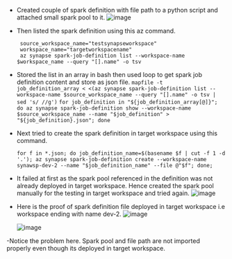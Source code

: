 - Created couple of spark definition with file path to a python script and attached small spark pool to it.
![image](https://github.com/user-attachments/assets/de7f32c5-f45e-4922-a828-65739f2e44ac)

- Then listed the spark definition using this az command.
   ```
    source_workspace_name="testsynapseworkspace"
    workspace_name="targetworkspacename"
    az synapse spark-job-definition list --workspace-name $workspace_name --query "[].name" -o tsv
  ```
- Stored the list in an array in bash then used loop to get spark job definition content and store as json file.
  ```mapfile -t job_definition_array < <(az synapse spark-job-definition list --workspace-name $source_workspace_name --query "[].name" -o tsv | sed 's/ //g')```
  ```for job_definition in "${job_definition_array[@]}"; do az synapse spark-job-definition show --workspace-name $source_workspace_name --name "$job_definition" > "${job_definition}.json"; done ``` 
- Next tried to create the spark definition in target workspace using this command.
   ```
   for f in *.json; do job_definition_name=$(basename $f | cut -f 1 -d '.'); az synapse spark-job-definition create --workspace-name synawsp-dev-2 --name "$job_definition_name" --file @"$f"; done;
   ``` 
- It failed at first as the spark pool referenced in the definition was not already deployed in target workspace. Hence created the spark pool manually for the testing in target workspace and tried again.
  ![image](https://github.com/user-attachments/assets/4c66569a-e2e1-4a00-a5a8-2d702dbc2dea)

- Here is the proof of spark definition file deployed in target workspace i.e workspace ending with name dev-2.
  ![image](https://github.com/user-attachments/assets/0adcd6b7-0b30-4536-aba8-13887dea9d1f)
  
  ![image](https://github.com/user-attachments/assets/04e70585-37f6-4fef-974b-b63c674d802e)

-Notice the problem here. Spark pool and file path are not imported properly even though its deployed in target workspace.
 
